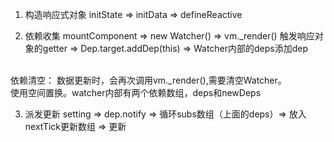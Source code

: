 1. 构造响应式对象
  initState => initData => defineReactive

2. 依赖收集
  mountComponent => new Watcher() => vm._render() 触发响应对象的getter => Dep.target.addDep(this) => Watcher内部的deps添加dep
  <br >
  依赖清空：
  数据更新时，会再次调用vm._render(),需要清空Watcher。<br>
  使用空间置换。watcher内部有两个依赖数组，deps和newDeps

3. 派发更新
  setting => dep.notify => 循环subs数组（上面的deps）=> 放入nextTick更新数组 => 更新
